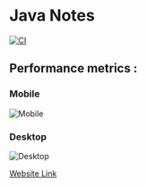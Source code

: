 # Java Notes

[![CI](https://github.com/0x-br0k3n/java/actions/workflows/deploy.yml/badge.svg)](https://github.com/0x-br0k3n/java/actions/workflows/deploy.yml)

## Performance metrics :

### Mobile

![Mobile](assets/img/mobile.svg)

### Desktop

![Desktop](assets/img/desktop.svg)

[Website Link](https://0x-br0k3n.github.io/java/)
